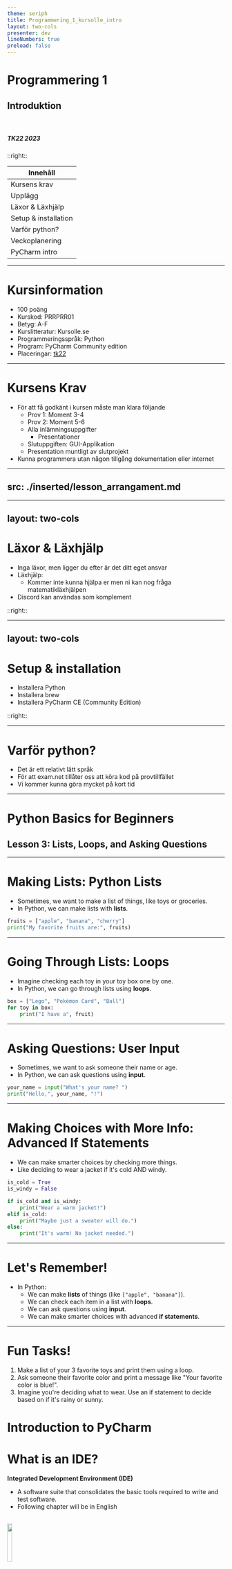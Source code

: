 ```yaml
---
theme: seriph
title: Programmering_1_kursolle_intro
layout: two-cols
presenter: dev
lineNumbers: true
preload: false
---
```


<style>
ol li { background-color: transparent !important; }
ul li { background-color: transparent !important; }
.slidev-code-wrapper .relative .group .slidev-code-line-numbers {
  font-size: 25px !important;
}
.vl {
  height: 50px;
}

</style>

# Programmering 1
## Introduktion
<br>

##### TK22 2023

::right::

| Innehåll             |
| -------------------- |
| Kursens krav         |
| Upplägg              |
| Läxor & Läxhjälp     |
| Setup & installation |
| Varför python?       |
| Veckoplanering       |
| PyCharm intro        |

<!--
Frågor i slutat av varje slide.
-->

---

# Kursinformation

<v-clicks>

+ 100 poäng
+ Kurskod: PRRPRR01
+ Betyg: A-F
+ Kurslitteratur: Kursolle.se
+ Programmeringsspråk: Python
+ Program: PyCharm Community edition
+ Placeringar: [tk22](https://docs.google.com/spreadsheets/d/1Bt_AvJeEAKYSVkP1CGtrFTS7ELYBHXVg/edit#gid=1327118002)

</v-clicks>

<!--
  100 poäng betyder att kursen slutar till sommaren.
  Kurskoden kan dubbelkollas av er.
  Betygsskalan är A-F. Inga konstigheter där.
  Kurslitteraturen är kursolle.se. Det är en hemsida som en kollega till mig har gjort.
  Programmeringsspråket är Python, mer om det senare.
  Placeringslistan kommer att användas ibland.
-->

---

# Kursens Krav

+ För att få godkänt i kursen måste man klara följande
  + Prov 1: Moment 3-4
  + Prov 2: Moment 5-6
  + Alla inlämningsuppgifter
    + Presentationer
  + Slutuppgiften: GUI-Applikation
  + Presentation muntligt av slutprojekt
+ Kunna programmera utan någon tillgång dokumentation eller internet

<!--
Moment02 har endast läxor.

Ni kommer få presentera eran GUI-applikation. Det spelar ingen roll om man redan kan programmera och kan parallelisera processer i typ rust, ni behöver fortfarande gå kursen för att få godkänt. Det ni kan göra är att lämna in allt och sen jobba med ert eget men se då till att allt är av riktigt bra kvalité.
-->

---
src: ./inserted/lesson_arrangament.md
---


---
layout: two-cols
---

# Läxor & Läxhjälp
+ Inga läxor, men ligger du efter är det ditt eget ansvar
+ Läxhjälp: 
  + Kommer inte kunna hjälpa er men ni kan nog fråga matematikläxhjälpen
+ Discord kan användas som komplement

::right::


<mdi-book class="text-red-400 mx-3 w-15 h-15 opacity-20" />



---
layout: two-cols
---

# Setup & installation
+ Installera Python
+ Installera brew
+ Installera PyCharm CE (Community Edition)

::right::

<mdi-gear class="text-red-400 mx-3 w-15 h-15 opacity-20"/>

---

# Varför python?
+ Det är ett relativt lätt språk
+ För att exam.net tillåter oss att köra kod på provtillfället
+ Vi kommer kunna göra mycket på kort tid






---

# Python Basics for Beginners
## Lesson 3: Lists, Loops, and Asking Questions

---

# Making Lists: Python Lists

- Sometimes, we want to make a list of things, like toys or groceries.
- In Python, we can make lists with **lists**.

```python
fruits = ["apple", "banana", "cherry"]
print("My favorite fruits are:", fruits)
```

---

# Going Through Lists: Loops

- Imagine checking each toy in your toy box one by one.
- In Python, we can go through lists using **loops**.

```python
box = ["Lego", "Pokémon Card", "Ball"]
for toy in box:
    print("I have a", fruit)
```

---

# Asking Questions: User Input

- Sometimes, we want to ask someone their name or age.
- In Python, we can ask questions using **input**.

```python {all|1|2|3|all}
your_name = input("What's your name? ")
print("Hello,", your_name, "!")
```

---

# Making Choices with More Info: Advanced If Statements

- We can make smarter choices by checking more things.
- Like deciding to wear a jacket if it's cold AND windy.

```python {all|1|2|3|4|5|6|7|8|9|10|all}
is_cold = True
is_windy = False

if is_cold and is_windy:
    print("Wear a warm jacket!")
elif is_cold:
    print("Maybe just a sweater will do.")
else:
    print("It's warm! No jacket needed.")
```

---

# Let's Remember!

- In Python:
  - We can make **lists** of things (like `["apple", "banana"]`).
  - We can check each item in a list with **loops**.
  - We can ask questions using **input**.
  - We can make smarter choices with advanced **if statements**.

---

# Fun Tasks!

1. Make a list of your 3 favorite toys and print them using a loop.
2. Ask someone their favorite color and print a message like "Your favorite color is blue!".
3. Imagine you're deciding what to wear. Use an if statement to decide based on if it's rainy or sunny.

# Introduction to PyCharm
# What is an IDE?
**Integrated Development Environment (IDE)**
- A software suite that consolidates the basic tools required to write and test software.
- Following chapter will be in English
  
<br>

<div
  v-motion
  :initial="{ x: -80 }"
  :enter="{ x: 0 }">
<img style="width:15%" src="/img/pycharm_logo.png">
</div>


---
layout: two-cols
---


# Why Do We Need an IDE?
- Streamlines coding with features like:
  - Code completion
  - Syntax highlighting
  - Error detection
- Integrated tools for:
  - Debugging
  - Testing
  - Version control
- Simplifies project management and organization.

::right::



<div
  v-motion
  :initial="{ x: -80 }"
  :enter="{ x: 0 }">
<img src="/img/pycharm_gui.png">
</div>


---

# Understanding Python Versions
- Python has multiple versions: 2.x and 3.x.
- Importance of knowing the version:
  - Compatibility
  - Features
  - Libraries
- PyCharm supports multiple Python versions.

---

| Version  | Micro version                                                                           | Release date                                                                            | End of full support                                                                                                                                                         | End of security fixes                                                                                                                                             |
| -------- | --------------------------------------------------------------------------------------- | --------------------------------------------------------------------------------------- | --------------------------------------------------------------------------------------------------------------------------------------------------------------------------- | ----------------------------------------------------------------------------------------------------------------------------------------------------------------- |
| 3.6      | 3.6.15[[60]](https://en.wikipedia.org/wiki/History_of_Python#cite_note-pep-0494-63)     | 2016-12-23[[60]](https://en.wikipedia.org/wiki/History_of_Python#cite_note-pep-0494-63) | 2018-12-24[[b]](https://en.wikipedia.org/wiki/History_of_Python#cite_note-last-bug-release-52)[[60]](https://en.wikipedia.org/wiki/History_of_Python#cite_note-pep-0494-63) | 2021-12-23[[60]](https://en.wikipedia.org/wiki/History_of_Python#cite_note-pep-0494-63)                                                                           |
| 3.7      | 3.7.17[[61]](https://en.wikipedia.org/wiki/History_of_Python#cite_note-pep-0537-64)     | 2018-06-27[[61]](https://en.wikipedia.org/wiki/History_of_Python#cite_note-pep-0537-64) | 2020-06-27[[b]](https://en.wikipedia.org/wiki/History_of_Python#cite_note-last-bug-release-52)[[61]](https://en.wikipedia.org/wiki/History_of_Python#cite_note-pep-0537-64) | 2023-06-06[[61]](https://en.wikipedia.org/wiki/History_of_Python#cite_note-pep-0537-64)                                                                           |
| 3.8      | *3.8.17*[[62]](https://en.wikipedia.org/wiki/History_of_Python#cite_note-pep-0569-65)   | 2019-10-14[[62]](https://en.wikipedia.org/wiki/History_of_Python#cite_note-pep-0569-65) | 2021-05-03[[b]](https://en.wikipedia.org/wiki/History_of_Python#cite_note-last-bug-release-52)[[62]](https://en.wikipedia.org/wiki/History_of_Python#cite_note-pep-0569-65) | 2024-10[[62]](https://en.wikipedia.org/wiki/History_of_Python#cite_note-pep-0569-65)                                                                              |
| 3.9      | *3.9.17*[[63]](https://en.wikipedia.org/wiki/History_of_Python#cite_note-pep-0596-66)   | 2020-10-05[[63]](https://en.wikipedia.org/wiki/History_of_Python#cite_note-pep-0596-66) | 2022-05-17[[b]](https://en.wikipedia.org/wiki/History_of_Python#cite_note-last-bug-release-52)[[63]](https://en.wikipedia.org/wiki/History_of_Python#cite_note-pep-0596-66) | 2025-10[[63]](https://en.wikipedia.org/wiki/History_of_Python#cite_note-pep-0596-66)[[64]](https://en.wikipedia.org/wiki/History_of_Python#cite_note-pep-0602-67) |
| 3.10     | *3.10.12*[[65]](https://en.wikipedia.org/wiki/History_of_Python#cite_note-pep-0619-68)  | 2021-10-04[[65]](https://en.wikipedia.org/wiki/History_of_Python#cite_note-pep-0619-68) | 2023-04-05[[b]](https://en.wikipedia.org/wiki/History_of_Python#cite_note-last-bug-release-52)[[65]](https://en.wikipedia.org/wiki/History_of_Python#cite_note-pep-0619-68) | 2026-10[[65]](https://en.wikipedia.org/wiki/History_of_Python#cite_note-pep-0619-68)                                                                              |
| **3.11** | *3.11.4*[[66]](https://en.wikipedia.org/wiki/History_of_Python#cite_note-pep-0664-69)   | 2022-10-24[[66]](https://en.wikipedia.org/wiki/History_of_Python#cite_note-pep-0664-69) | 2024-04-01[[66]](https://en.wikipedia.org/wiki/History_of_Python#cite_note-pep-0664-69)                                                                                     | 2027-10[[66]](https://en.wikipedia.org/wiki/History_of_Python#cite_note-pep-0664-69)                                                                              |
| 3.12     | *3.12.0b4*[[67]](https://en.wikipedia.org/wiki/History_of_Python#cite_note-pep-0693-70) | 2023-10-02[[67]](https://en.wikipedia.org/wiki/History_of_Python#cite_note-pep-0693-70) | 2025-05[[67]](https://en.wikipedia.org/wiki/History_of_Python#cite_note-pep-0693-70)                                                                                        | 2028-10[[67]](https://en.wikipedia.org/wiki/History_of_Python#cite_note-pep-0693-70)                                                                              |
| 3.13     | None[[68]](https://en.wikipedia.org/wiki/History_of_Python#cite_note-pep-0719-71)       | 2024-10-01[[68]](https://en.wikipedia.org/wiki/History_of_Python#cite_note-pep-0719-71) | 2026-05[[68]](https://en.wikipedia.org/wiki/History_of_Python#cite_note-pep-0719-71)                                                                                        | 2029-10[[68]](https://en.wikipedia.org/wiki/History_of_Python#cite_note-pep-0719-71)                                                                              |

---
layout: two-cols
---

# How to Check Python Version?

0. Press command and spacebar to open Spotlight. Type `terminal` and press enter.
1. Open terminal or command prompt.
2. Type `python --version` or `python3 --version`.
3. The version will be displayed.

::right::

<div
  v-motion
  :initial="{ x: -80 }"
  :enter="{ x: 0 }">
  <img style="width:100%" src="/img/terminal_version_python.png">
</div>

---


---
layout: two-cols
title: Upplägg måndag
---

# Upplägg Måndag
```md  {maxWidth: 400}
+ Ser ut följande
  + 10 min: Genomgång
  + 40 min: Arbete
  + 10 min: Rast
  + 30 min: Arbete
```    
<br>

###### [Timer till Lektion](https://alxivnov.github.io/Timer/#) 


<!--
Arbete betyder att det kan vara egetarbete men också grupparbete.
https://alxivnov.github.io/Timer/#
-->


::right::

# Upplägg Fredag
```md
+ Ser ut följande
  + 10 min: Genomgång & Frågor
  + 40 min: Arbete & Redovisning
```

###### [Timer till Lektion](https://alxivnov.github.io/Timer/#)




<!--- ICONS: https://icon-sets.iconify.design/material-symbols/work/ --->







---
layout: two-cols
---


# Where Are My Project Files?

- PyCharm organizes projects in a directory structure.
- Default location varies based on OS.
- Can be customized during project creation.

::right::

<div
  v-motion
  :initial="{ x: -80 }"
  :enter="{ x: 0 }">
  <img src="/img/pycharm_settings.png">
</div>

---

# Navigating to Settings

1. Go to `File` > `Settings` (Windows/Linux) or `PyCharm` > `Preferences` (Mac).
2. Explore categories on the left sidebar.
3. Customize PyCharm to your needs.


# Differences Between Python and C++

Python and C++ are both powerful programming languages, but they have distinct differences in terms of syntax, design philosophy, and use cases. In this presentation, we'll explore these differences with code examples.

---

## Scope

In Python, scope is determined by indentation. In C++, scope is determined by curly braces `{}`.

**Python Example**:
```python {1|2|3|4}
if True:
    message = "Python uses indentation for scope."
    print(message)
```

**C++ Example**:
```cpp {1|2|3|4|5}
if (true) {
    std::string message = "C++ uses curly braces for scope.";
    std::cout << message << std::endl;
}
```

---

## Indentation

Python enforces indentation as a part of its syntax, making the code more readable. C++ doesn't enforce indentation, but it's a good practice for readability.

**Python Example**:
```python {1|2|3}
for i in range(3):
    print(i)
```

**C++ Example**:
```cpp {1|2|3|4|5}
for (int i = 0; i < 3; i++) {
    std::cout << i << std::endl;
}
```

---

## Typing

Python is dynamically typed, meaning variable types are determined at runtime. C++ is statically typed, requiring you to declare variable types at compile time.

**Python Example**:
```python {1|2}
number = 5
number = "five"
```

**C++ Example**:
```cpp {1|2|3}
int number = 5;
// number = "five"; // This would cause a compile-time error.
```

---

## Performance

C++ generally offers better performance than Python, especially for CPU-bound tasks, due to its compiled nature. Python is interpreted, which can introduce overhead.

**Note**: While C++ is faster for many tasks, Python's vast libraries and ease of use make it preferable for rapid development and certain applications.

---

## Memory Management

Python uses garbage collection to manage memory automatically. C++ requires manual memory management, but it offers more control to the developer.

**Python Example**:
```python {1|2}
list1 = [1, 2, 3]
# Memory is freed automatically when not needed.
```

**C++ Example**:
```cpp {1|2|3|4}
int* arr = new int[3]{1, 2, 3};
// ... use the array ...
delete[] arr; // Memory must be freed manually.
```

---

## Conclusion

Both Python and C++ have their strengths and are suited for different tasks. While Python excels in rapid development and data analysis tasks, C++ is often chosen for system programming and performance-critical applications.

